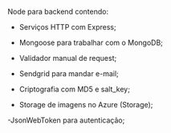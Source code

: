Node para backend contendo:
- Serviços HTTP com Express;
- Mongoose para trabalhar com o MongoDB;
- Validador manual de request;

- Sendgrid para mandar e-mail;
- Criptografia com MD5 e salt_key;
- Storage de imagens no Azure (Storage);

-JsonWebToken para autenticação;
